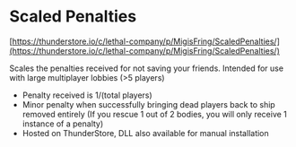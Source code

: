 # Scaled Penalties

[https://thunderstore.io/c/lethal-company/p/MigisFring/ScaledPenalties/](https://thunderstore.io/c/lethal-company/p/MigisFring/ScaledPenalties/)

Scales the penalties received for not saving your friends. Intended for use with large multiplayer lobbies (>5 players)

- Penalty received is 1/(total players)
- Minor penalty when successfully bringing dead players back to ship removed entirely (If you rescue 1 out of 2 bodies, you will only receive 1 instance of a penalty)
- Hosted on ThunderStore, DLL also available for manual installation
